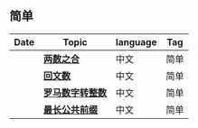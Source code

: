 ## 简单

| Date                          | Topic                                          | language  | Tag          |
| ----------------------------- | --------------------------------------------------- | --------- | -------------- |
| <TalkDate date="2024-01-19 21:49:00"/> | [**两数之合**](/leetcode/simple/sum-of-two-numbers.html)       | 中文 | 简单 |
| <TalkDate date="2024-01-19 22:19:00"/> | [**回文数**](/leetcode/simple/palindrome-number.html)       | 中文 | 简单 |
| <TalkDate date="2024-01-21 14:31:00"/> | [**罗马数字转整数**](/leetcode/simple/roman-to-integer.html)       | 中文 | 简单 |
| <TalkDate date="2024-01-21 20:22:00"/> | [**最长公共前缀**](/leetcode/simple/longest-common-prefix.html)       | 中文 | 简单 |
